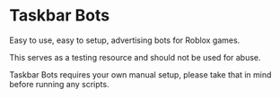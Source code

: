 # Taskbar Bots
Easy to use, easy to setup, advertising bots for Roblox games.

This serves as a testing resource and should not be used for abuse.

Taskbar Bots requires your own manual setup, please take that in mind before running any scripts.
